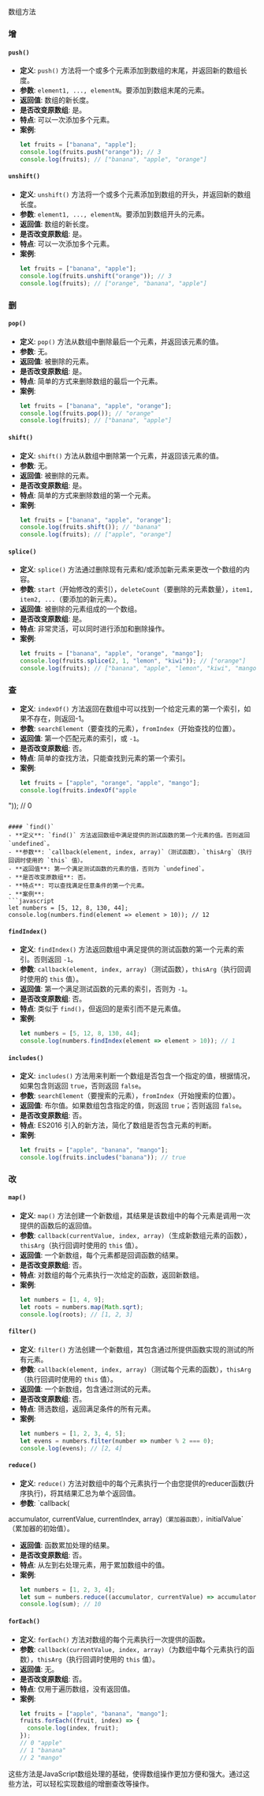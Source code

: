 数组方法

### 增

#### `push()`
- **定义**: `push()` 方法将一个或多个元素添加到数组的末尾，并返回新的数组长度。
- **参数**: `element1, ..., elementN`。要添加到数组末尾的元素。
- **返回值**: 数组的新长度。
- **是否改变原数组**: 是。
- **特点**: 可以一次添加多个元素。
- **案例**:
  ```javascript
  let fruits = ["banana", "apple"];
  console.log(fruits.push("orange")); // 3
  console.log(fruits); // ["banana", "apple", "orange"]
  ```

#### `unshift()`
- **定义**: `unshift()` 方法将一个或多个元素添加到数组的开头，并返回新的数组长度。
- **参数**: `element1, ..., elementN`。要添加到数组开头的元素。
- **返回值**: 数组的新长度。
- **是否改变原数组**: 是。
- **特点**: 可以一次添加多个元素。
- **案例**:
  ```javascript
  let fruits = ["banana", "apple"];
  console.log(fruits.unshift("orange")); // 3
  console.log(fruits); // ["orange", "banana", "apple"]
  ```

### 删
#### `pop()`
- **定义**: `pop()` 方法从数组中删除最后一个元素，并返回该元素的值。
- **参数**: 无。
- **返回值**: 被删除的元素。
- **是否改变原数组**: 是。
- **特点**: 简单的方式来删除数组的最后一个元素。
- **案例**:
  ```javascript
  let fruits = ["banana", "apple", "orange"];
  console.log(fruits.pop()); // "orange"
  console.log(fruits); // ["banana", "apple"]
  ```

#### `shift()`
- **定义**: `shift()` 方法从数组中删除第一个元素，并返回该元素的值。
- **参数**: 无。
- **返回值**: 被删除的元素。
- **是否改变原数组**: 是。
- **特点**: 简单的方式来删除数组的第一个元素。
- **案例**:
  ```javascript
  let fruits = ["banana", "apple", "orange"];
  console.log(fruits.shift()); // "banana"
  console.log(fruits); // ["apple", "orange"]
  ```

#### `splice()`
- **定义**: `splice()` 方法通过删除现有元素和/或添加新元素来更改一个数组的内容。
- **参数**: `start`（开始修改的索引），`deleteCount`（要删除的元素数量），`item1, item2, ...`（要添加的新元素）。
- **返回值**: 被删除的元素组成的一个数组。
- **是否改变原数组**: 是。
- **特点**: 非常灵活，可以同时进行添加和删除操作。
- **案例**:
  ```javascript
  let fruits = ["banana", "apple", "orange", "mango"];
  console.log(fruits.splice(2, 1, "lemon", "kiwi")); // ["orange"]
  console.log(fruits); // ["banana", "apple", "lemon", "kiwi", "mango"]
  ```

### 查
- **定义**: `indexOf()` 方法返回在数组中可以找到一个给定元素的第一个索引，如果不存在，则返回-1。
- **参数**: `searchElement`（要查找的元素），`fromIndex`（开始查找的位置）。
- **返回值**: 第一个匹配元素的索引，或 `-1`。
- **是否改变原数组**: 否。
- **特点**: 简单的查找方法，只能查找到元素的第一个索引。
- **案例**:
  ```javascript
  let fruits = ["apple", "orange", "apple", "mango"];
  console.log(fruits.indexOf("apple

")); // 0
  ```

#### `find()`
- **定义**: `find()` 方法返回数组中满足提供的测试函数的第一个元素的值。否则返回 `undefined`。
- **参数**: `callback(element, index, array)`（测试函数），`thisArg`（执行回调时使用的 `this` 值）。
- **返回值**: 第一个满足测试函数的元素的值，否则为 `undefined`。
- **是否改变原数组**: 否。
- **特点**: 可以查找满足任意条件的第一个元素。
- **案例**:
  ```javascript
  let numbers = [5, 12, 8, 130, 44];
  console.log(numbers.find(element => element > 10)); // 12
  ```

#### `findIndex()`
- **定义**: `findIndex()` 方法返回数组中满足提供的测试函数的第一个元素的索引。否则返回 `-1`。
- **参数**: `callback(element, index, array)`（测试函数），`thisArg`（执行回调时使用的 `this` 值）。
- **返回值**: 第一个满足测试函数的元素的索引，否则为 `-1`。
- **是否改变原数组**: 否。
- **特点**: 类似于 `find()`，但返回的是索引而不是元素值。
- **案例**:
  ```javascript
  let numbers = [5, 12, 8, 130, 44];
  console.log(numbers.findIndex(element => element > 10)); // 1
  ```

#### `includes()`
- **定义**: `includes()` 方法用来判断一个数组是否包含一个指定的值，根据情况，如果包含则返回 `true`，否则返回 `false`。
- **参数**: `searchElement`（要搜索的元素），`fromIndex`（开始搜索的位置）。
- **返回值**: 布尔值。如果数组包含指定的值，则返回 `true`；否则返回 `false`。
- **是否改变原数组**: 否。
- **特点**: ES2016 引入的新方法，简化了数组是否包含元素的判断。
- **案例**:
  ```javascript
  let fruits = ["apple", "banana", "mango"];
  console.log(fruits.includes("banana")); // true
  ```

### 改
#### `map()`
- **定义**: `map()` 方法创建一个新数组，其结果是该数组中的每个元素是调用一次提供的函数后的返回值。
- **参数**: `callback(currentValue, index, array)`（生成新数组元素的函数），`thisArg`（执行回调时使用的 `this` 值）。
- **返回值**: 一个新数组，每个元素都是回调函数的结果。
- **是否改变原数组**: 否。
- **特点**: 对数组的每个元素执行一次给定的函数，返回新数组。
- **案例**:
  ```javascript
  let numbers = [1, 4, 9];
  let roots = numbers.map(Math.sqrt);
  console.log(roots); // [1, 2, 3]
  ```

#### `filter()`
- **定义**: `filter()` 方法创建一个新数组，其包含通过所提供函数实现的测试的所有元素。
- **参数**: `callback(element, index, array)`（测试每个元素的函数），`thisArg`（执行回调时使用的 `this` 值）。
- **返回值**: 一个新数组，包含通过测试的元素。
- **是否改变原数组**: 否。
- **特点**: 筛选数组，返回满足条件的所有元素。
- **案例**:
  ```javascript
  let numbers = [1, 2, 3, 4, 5];
  let evens = numbers.filter(number => number % 2 === 0);
  console.log(evens); // [2, 4]
  ```

#### `reduce()`
- **定义**: `reduce()` 方法对数组中的每个元素执行一个由您提供的reducer函数(升序执行)，将其结果汇总为单个返回值。
- **参数**: `callback(

accumulator, currentValue, currentIndex, array)`（累加器函数），`initialValue`（累加器的初始值）。
- **返回值**: 函数累加处理的结果。
- **是否改变原数组**: 否。
- **特点**: 从左到右处理元素，用于累加数组中的值。
- **案例**:
  ```javascript
  let numbers = [1, 2, 3, 4];
  let sum = numbers.reduce((accumulator, currentValue) => accumulator + currentValue, 0);
  console.log(sum); // 10
  ```

#### `forEach()`
- **定义**: `forEach()` 方法对数组的每个元素执行一次提供的函数。
- **参数**: `callback(currentValue, index, array)`（为数组中每个元素执行的函数），`thisArg`（执行回调时使用的 `this` 值）。
- **返回值**: 无。
- **是否改变原数组**: 否。
- **特点**: 仅用于遍历数组，没有返回值。
- **案例**:
  ```javascript
  let fruits = ["apple", "banana", "mango"];
  fruits.forEach((fruit, index) => {
    console.log(index, fruit);
  });
  // 0 "apple"
  // 1 "banana"
  // 2 "mango"
  ```

这些方法是JavaScript数组处理的基础，使得数组操作更加方便和强大。通过这些方法，可以轻松实现数组的增删查改等操作。